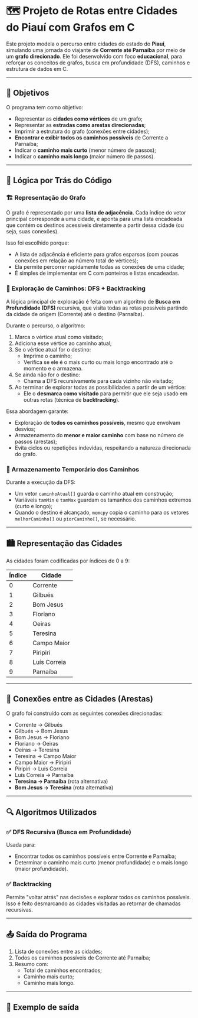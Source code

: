 # 🗺️ Projeto de Rotas entre Cidades do Piauí com Grafos em C

Este projeto modela o percurso entre cidades do estado do **Piauí**, simulando uma jornada do viajante de **Corrente até Parnaíba** por meio de um **grafo direcionado**. Ele foi desenvolvido com foco **educacional**, para reforçar os conceitos de grafos, busca em profundidade (DFS), caminhos e estrutura de dados em C.

---

## 📌 Objetivos

O programa tem como objetivo:

- Representar as **cidades como vértices** de um grafo;
- Representar as **estradas como arestas direcionadas**;
- Imprimir a estrutura do grafo (conexões entre cidades);
- **Encontrar e exibir todos os caminhos possíveis** de Corrente a Parnaíba;
- Indicar o **caminho mais curto** (menor número de passos);
- Indicar o **caminho mais longo** (maior número de passos).

---

## 🧠 Lógica por Trás do Código

### 🏗️ Representação do Grafo
O grafo é representado por uma **lista de adjacência**. Cada índice do vetor principal corresponde a uma cidade, e aponta para uma lista encadeada que contém os destinos acessíveis diretamente a partir dessa cidade (ou seja, suas conexões).

Isso foi escolhido porque:
- A lista de adjacência é eficiente para grafos esparsos (com poucas conexões em relação ao número total de vértices);
- Ela permite percorrer rapidamente todas as conexões de uma cidade;
- É simples de implementar em C com ponteiros e listas encadeadas.

### 🧭 Exploração de Caminhos: DFS + Backtracking

A lógica principal de exploração é feita com um algoritmo de **Busca em Profundidade (DFS)** recursiva, que visita todas as rotas possíveis partindo da cidade de origem (Corrente) até o destino (Parnaíba).

Durante o percurso, o algoritmo:

1. Marca o vértice atual como visitado;
2. Adiciona esse vértice ao caminho atual;
3. Se o vértice atual for o destino:
   - Imprime o caminho;
   - Verifica se ele é o mais curto ou mais longo encontrado até o momento e o armazena.
4. Se ainda não for o destino:
   - Chama a DFS recursivamente para cada vizinho não visitado;
5. Ao terminar de explorar todas as possibilidades a partir de um vértice:
   - Ele o **desmarca como visitado** para permitir que ele seja usado em outras rotas (técnica de **backtracking**).

Essa abordagem garante:
- Exploração de **todos os caminhos possíveis**, mesmo que envolvam desvios;
- Armazenamento do **menor e maior caminho** com base no número de passos (arestas);
- Evita ciclos ou repetições indevidas, respeitando a natureza direcionada do grafo.

### 🔄 Armazenamento Temporário dos Caminhos
Durante a execução da DFS:

- Um vetor `caminhoAtual[]` guarda o caminho atual em construção;
- Variáveis `tamMin` e `tamMax` guardam os tamanhos dos caminhos extremos (curto e longo);
- Quando o destino é alcançado, `memcpy` copia o caminho para os vetores `melhorCaminho[]` ou `piorCaminho[]`, se necessário.

---

## 🏙️ Representação das Cidades

As cidades foram codificadas por índices de 0 a 9:

| Índice | Cidade         |
|--------|----------------|
| 0      | Corrente       |
| 1      | Gilbués        |
| 2      | Bom Jesus      |
| 3      | Floriano       |
| 4      | Oeiras         |
| 5      | Teresina       |
| 6      | Campo Maior    |
| 7      | Piripiri       |
| 8      | Luís Correia   |
| 9      | Parnaíba       |

---

## 🔗 Conexões entre as Cidades (Arestas)

O grafo foi construído com as seguintes conexões direcionadas:

- Corrente → Gilbués  
- Gilbués → Bom Jesus  
- Bom Jesus → Floriano  
- Floriano → Oeiras  
- Oeiras → Teresina  
- Teresina → Campo Maior  
- Campo Maior → Piripiri  
- Piripiri → Luís Correia  
- Luís Correia → Parnaíba  
- **Teresina → Parnaíba** (rota alternativa)  
- **Bom Jesus → Teresina** (rota alternativa)

---

## 🔍 Algoritmos Utilizados

### ✅ DFS Recursiva (Busca em Profundidade)

Usada para:
- Encontrar todos os caminhos possíveis entre Corrente e Parnaíba;
- Determinar o caminho mais curto (menor profundidade) e o mais longo (maior profundidade).

### ✅ Backtracking

Permite "voltar atrás" nas decisões e explorar todos os caminhos possíveis. Isso é feito desmarcando as cidades visitadas ao retornar de chamadas recursivas.

---

## 📤 Saída do Programa

1. Lista de conexões entre as cidades;
2. Todos os caminhos possíveis de Corrente até Parnaíba;
3. Resumo com:
   - Total de caminhos encontrados;
   - Caminho mais curto;
   - Caminho mais longo.

---

## 📎 Exemplo de saída

